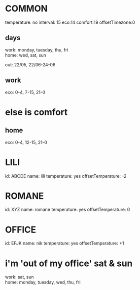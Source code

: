 COMMON
====

temperature: no
interval: 15
eco:14
comfort:19
offsetTimezone:0

days
----

work: monday, tuesday, thu, fri    
home: wed, sat, sun

out: 22/05, 22/06-24-06

work
----

eco: 0-4, 7-15, 21-0     
# else is comfort

home
----

eco: 0-4, 12-15, 21-0

LILI
====

id: ABCDE
name: lili
temperature: yes
offsetTemperature: -2


ROMANE
=====

id: XYZ
name: romane
temperature: yes
offsetTemperature: 0

OFFICE
=====

id: EFJK
name: nik
temperature: yes
offsetTemperature: +1

# i'm 'out of my office' sat & sun 
work: sat, sun    
home: monday, tuesday, wed, thu, fri  

